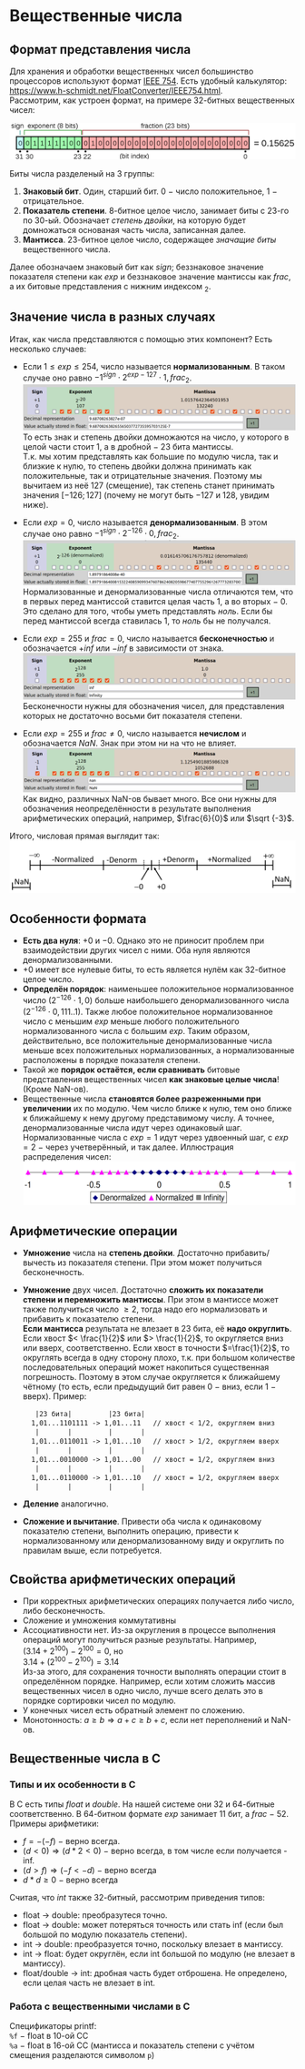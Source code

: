 # Вещественные числа

## Формат представления числа

Для хранения и обработки вещественных чисел большинство процессоров используют формат [IEEE 754](https://en.wikipedia.org/wiki/IEEE_754). Есть удобный калькулятор: https://www.h-schmidt.net/FloatConverter/IEEE754.html.  
Рассмотрим, как устроен формат, на примере 32-битных вещественных чисел:

![Float example](float_example.png)

Биты числа разделеный на 3 группы:

1. **Знаковый бит**. Один, старший бит. $0$ $-$ число положительное, $1$ $-$ отрицательное.
2. **Показатель степени**. $8$-битное целое число, занимает биты с $23$-го по $30$-ый. Обозначает *степень двойки*, на которую будет домножаться основаная часть числа, записанная далее.
3. **Мантисса**. $23$-битное целое число, содержащее *значащие биты* вещественного числа.

Далее обозначаем знаковый бит как $sign$; беззнаковое значение показателя степени как $exp$ и беззнаковое значение мантиссы как $frac$, а их битовые представления с нижним индексом $_2$.

## Значение числа в разных случаях

Итак, как числа представляются с помощью этих компонент? Есть несколько случаев:

* Если $1 \leq exp \leq 254$, число называется **нормализованным**. В таком случае оно равно $-1 ^ {sign} \cdot 2^{exp-127} \cdot 1,frac_2$. ![Пример нормализованного числа](normalized_example.png)  
То есть знак и степень двойки домножаются на число, у которого в целой части стоит $1$, а в дробной $-$ $23$ бита мантиссы.  
Т.к. мы хотим представлять как большие по модулю числа, так и близкие к нулю, то степень двойки должна принимать как положительные, так и отрицательные значения. Поэтому мы вычитаем из неё $127$ (смещение), так степень станет принимать значения $[-126; 127]$ (почему не могут быть $-127$ и $128$, увидим ниже).
  
* Если $exp=0$, число называется **денормализованным**. В этом случае оно равно $-1 ^ {sign} \cdot 2^{-126} \cdot 0,frac_2$. ![Пример денормализованного числа](denormalized_example.png)  
Нормализованные и денормализованные числа отличаются тем, что в первых перед мантиссой ставится целая часть $1$, а во вторых $-$ $0$. Это сделано для того, чтобы уметь представлять *ноль*. Если бы перед мантиссой всегда ставилась $1$, то *ноль* бы не получался.

* Если $exp=255$ и $frac=0$, число называется **бесконечностью** и обозначается $+inf$ или $-inf$ в зависимости от знака. ![Пример бесконечности](-inf_example.png)  
Бесконечности нужны для обозначения чисел, для представления которых не достаточно восьми бит показателя степени.  

* Если $exp=255$ и $frac \neq 0$, число называется **нечислом** и обозначается $NaN$.  Знак при этом ни на что не влияет. ![Пример нечисла](nan_example.png)  
Как видно, различных NaN-ов бывает много. Все они нужны для обозначения неопределённости в результате выполнения арифметических операций, например, $\frac{6}{0}$ или $\sqrt {-3}$.

Итого, числовая прямая выглядит так: ![Визуализация числовой прямой](visualization_encodings.png)

## Особенности формата
* **Есть два нуля**: $+0$ и $-0$. Однако это не приносит проблем при взаимодействии других чисел с ними. Оба нуля являются денормализованными. 
* $+0$ имеет все нулевые биты, то есть является нулём как 32-битное целое число.
* **Определён порядок**: наименьшее положительное нормализованное число ($2^{-126} \cdot 1,0$) больше наибольшего денормализованного числа ($2^{-126} \cdot 0,111..1$). Также любое положительное нормализованное число с меньшим $exp$ меньше любого положительного нормализованного числа с большим $exp$. Таким образом, действительно, все положительные денормализованные числа меньше всех положительных нормализованных, а нормализованные расположены в порядке показателя степени.
* Такой же **порядок остаётся, если сравнивать** битовые представления вещественных чисел **как знаковые целые числа**! (Кроме NaN-ов).
* Вещественные числа **становятся более разреженными при увеличении** их по модулю. Чем число ближе к нулю, тем оно ближе к ближайшему к нему другому представимому числу. А точнее, денормализованные числа идут через одинаковый шаг. Нормализованные числа с $exp=1$ идут через удвоенный шаг, с $exp=2$ $-$ через учетверённый, и так далее. Иллюстрация распределения чисел: ![Иллюстрация распределения](visualization_disribution.png)

## Арифметические операции
* **Умножение** числа на **степень двойки**. Достаточно прибавить/вычесть из показателя степени. При этом может получиться бесконечность.
* **Умножение** двух чисел. Достаточно **сложить их показатели степени и перемножить мантиссы**. При этом в мантиссе может также получиться число $\geq 2$, тогда надо его нормализовать и прибавить к показателю степени.  
**Если мантисса** результата не влезает в $23$ бита, её **надо округлить**. Если хвост $< \frac{1}{2}$ или $> \frac{1}{2}$, то округляется вниз или вверх, соответственно. Если хвост в точности $=\frac{1}{2}$, то округлять всегда в одну сторону плохо, т.к. при большом количестве последовательных операций может накопиться существенная погрешность. Поэтому в этом случае округляется к ближайшему чётному (то есть, если предыдущий бит равен $0$ $-$ вниз, если $1$ $-$ вверх). Пример:   

		 |23 бита|         |23 бита|
		1,01...1101111 -> 1,01...11   // хвост < 1/2, округляем вниз
		 |       |         |       |
		1,01...0110011 -> 1,01...10   // хвост > 1/2, округляем вверх
		 |       |         |       |
		1,01...0010000 -> 1,01...00   // хвост = 1/2, округляем вниз
		 |       |         |       |
		1,01...0110000 -> 1,01...10   // хвост = 1/2, округляем вверх
		 |       |         |       |

* **Деление** аналогично.
* **Сложение и вычитание**. Привести оба числа к одинаковому показателю степени, выполнить операцию, привести к нормализованному или денормализованному виду и округлить по правилам выше, если потребуется.

## Свойства арифметических операций
* При корректных арифметических операциях получается либо число, либо бесконечность.
* Сложение и умножения коммутативны
* Ассоциативности нет. Из-за округления в процессе выполнения операций могут получиться разные результаты. Например,  
$(3.14 + 2^{100}) - 2^{100} = 0$, но  
$3.14 + (2^{100} - 2^{100}) = 3.14$  
Из-за этого, для сохранения точности выполнять операции стоит в определённом порядке. Например, если хотим сложить массив вещественных чисел в одно число, лучше всего делать это в порядке сортировки чисел по модулю. 
* У конечных чисел есть обратный элемент по сложению.
* Монотонность: $a \geq b \Rightarrow a + c \geq b + c$, если нет переполнений и NaN-ов.

## Вещественные числа в C

### Типы и их особенности в C

В C есть типы *float* и *double*. На нашей системе они $32$ и $64$-битные соответственно. В $64$-битном формате $exp$ занимает $11$ бит, а $frac$ $-$ $52$. Примеры арифметики:

* $f = -(-f)$ $-$ верно всегда.
* $(d < 0) \Rightarrow (d * 2 < 0)$ $-$ верно всегда, в том числе если получается -inf.
* $(d > f) \Rightarrow (-f < -d)$ $-$ верно всегда
* $d * d \geq 0$ $-$ верно всегда

Считая, что *int* также $32$-битный, рассмотрим приведения типов:  

* float -> double: преобразутеся точно.
* float -> double: может потеряться точность или стать inf (если был большой по модулю показатель степени).
* int -> double: преобразуется точно, поскольку влезает в мантиссу.
* int -> float: будет округлён, если int большой по модулю (не влезает в мантиссу).
* float/double -> int: дробная часть будет отброшена. Не определено, если целая часть не влезает в int.

### Работа с вещественными числами в C

Спецификаторы printf:  
`%f` $-$ float в 10-ой СС   
`%a` $-$ float в 16-ой СС (мантисса и показатель степени c учётом смещения разделаются символом `p`)
